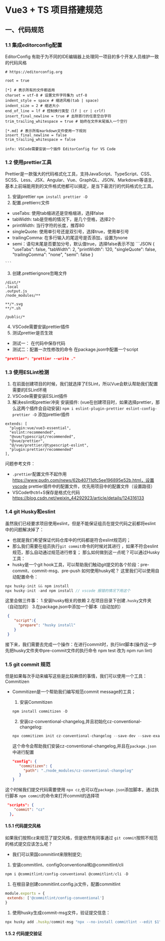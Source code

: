 # Vue3 + TS 项目搭建规范
## 一、代码规范
### 1.1 集成editorconfig配置
EditorConfig 有助于为不同的IDE编辑器上处理同一项目的多个开发人员维护一致的代码风格

```.editorconfig
# https://editorconfig.org

root = true

[*] # 表示所有的文件都适用
charset = utf-8 # 设置文件字符集为 utf-8
indent_style = space # 缩进风格(tab | space)
indent_size = 2 # 缩进大小
end_of_line = lf # 控制换行类型（lf | cr | crlf)
insert_final_newline = true # 去除首行的任意空白字符
trim_trailing_whitespace = true # 始终在文件末尾插入一个空行

[*.md] # 表示所有markdown文件使用一下规则
insert_final_newline = false
trim_trailing_whitespace = false
```

  `info: VSCode需要安装一个插件 EditorConfig for VS Code`

### 1.2 使用prettier工具
 Prettier是一款强大的代码格式化工具，支持JavaScript、TypeScript、CSS、SCSS、Less、JSX、Angular、Vue、GraphQL、JSON、Markdown等语言，基本上前端能用到的文件格式他都可以搞定，是当下最流行的代码格式化工具。
 1. 安装prettier
   `npm install prettier -D`
 2. 配置.prettierrc文件
   - useTabs: 使用tab缩进还是空格缩进，选择false
   - tabWidth: tab是空格的情况下，是几个空格，选择2个
   - printWidth: 当行字符的长度，推荐80
   - singleQuote: 使用单引号还是双引号，选择true，使用单引号
   - trailingComma: 在多行输入的尾逗号是否添加，设置为none
   - semi：语句末尾是否要加分号，默认值true，选择false表示不加
    ```JSON
    {
      "useTabs": false,
      "tabWidth": 2,
      "printWidth": 120,
      "singleQuote": false,
      "trailingComma": "none",
      "semi": false
    }
      
    ```  
  3. 创建.prettierignore忽略文件
   ```
   /dist/*
   .local
   .output.js
   /node_modules/**

   **/*.svg
   **/*.sh

   /public/*
   ```
  4. VSCode需要安装prettier插件
  5. 测试prettier是否生效
   - 测试一： 在代码中保存代码
   - 测试二：配置一次性修改的命令
  在package.json中配置一个script
  ```Json
  "prettier": "prettier --write ."
  ```


### 1.3 使用ESLint检测
  1. 在前面创建项目的时候，我们就选择了ESLint，所以Vue会默认帮助我们配置需要的ESLint环境
  2. VSCode需要安装ESLint插件
  3. 解决eslint和prettier冲突
     安装插件: (vue在创建项目时，如果选择prettier，那么这两个插件会自动安装)
     `npm i eslint-plugin-prettier eslint-config-prettier -D`
  添加prettier插件
  ```
  extends: [
    "plugin:vue/vue3-essential",
    "eslint:recommended",
    "@vue/typescript/recommended",
    "@vue/prettier",
    "@/vue/prettier/@typescript-eslint",
    "plugin:prettier/recommended"
  ],
  ```
  问题参考文件： 
  - `.prettier`配置文件不起作用
  https://www.pudn.com/news/62b40711dfc5ee196895e52b.html，设置vscode prettier插件中的配置文件，优先用项目中的配置文件（设置路径）
  - VSCode中ctrl+S保存是格式化代码
  https://blog.csdn.net/weixin_44292923/article/details/124316133
### 1.4 git Husky和eslint
  虽然我们已经要求项目使用eslint，但是不能保证组员在提交代码之前都将eslint中的问题解决掉了：
  - 也就是我们希望保证代码仓库中的代码都是符合eslint规范的；
  - 那么我们需要在组员执行`git commit`命令的时候对其进行 ，如果不符合eslint规范，那么自动通过规范进行修复；
  那么如何做到这一点呢？可以通过Husky工具：
  - husky是一个git hook工具，可以帮助我们触动git提交的各个阶段：pre-commit、commit-msg、pre-push
  如何使用husky呢？
  这里我们可以使用自动配置命令：
  ```js
  npx husky-init && npm install
  npx husky-init -and npm install // vscode 报错的情况下用这个
  ```
  这里会做三件事：
  1.安装husky相关的依赖
  2.在项目目录下创建`.husky`文件夹（自动加的）
  3.在package.json中添加一个脚本（自动加的）
  ```json
   {
      "script":{
        "prepare": "husky install"
      }
   }
  ```
  接下来，我们需要去完成一个操作：在进行commit时，执行lint脚本(操作这一步先把husky文件夹中pre-commit文件的执行命令 npm test 改为 npm run lint)
### 1.5 git commit 规范
 但是如果每次手动来编写这些是比较麻烦的事情，我们可以使用一个工具： Commitizen
 - Commitizen是一个帮助我们编写规范commit message的工具；
   1. 安装Commitizen
   ```js
   npm install commitizen -D
   ```
   2. 安装cz-conventional-changelog,并且初始化cz-conventional-changelog:
   
   ```js
   npx commitizen init cz-conventional-changelog --save-dev --save-exact
   ```

   这个命令会帮助我们安装cz-conventional-changelog,并且在`package.json`中进行配置
   ```json
   "config": {
      "commitizen": {
        "path": "./node_modules/cz-conventional-changelog"
      }
   }

  这个时候我们提交代码需要使用 `npx cz`,也可以在`package.json`添加脚本，通过执行脚本 `npm commit`的命令来打开commit的选择项

  ```json
   "scripts": {
      "commit": "cz"
    },
  ```

  #### 1.5.1 代码提交风格
  如果我们按照cz来规范了提交风格，但是依然有同事通过 `git commit`按照不规范的格式提交应该怎么呢？
  - 我们可以荣国commitlint来限制提交;
  1. 安装commitlint、config0conventional和@commitlint/cli
   ```js
   npm i @commitlint/config-conventional @commitlint/cli -D
   ```
   1. 在根目录创建commitlint.config.js文件，配置commitlint
   ```js
   module.exports = {
    extends: ['@commitlint/config-conventional']
   }
   ```
   1. 使用husky生成commit-msg文件，验证提交信息：
   ```js
   npx husky add .husky/commit-msg "npx --no-install commitlint --edit $1"
   ```
  #### 1.5.2 代码提交验证
    